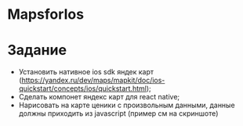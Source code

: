 # MapsforIos
# Задание
- Установить нативное ios sdk яндек карт (https://yandex.ru/dev/maps/mapkit/doc/ios-quickstart/concepts/ios/quickstart.html);
- Сделать компонет яндекс карт для react native;
- Нарисовать на карте ценики с произвольным данными, данные должны приходить из javascript (пример см на скриншоте)
